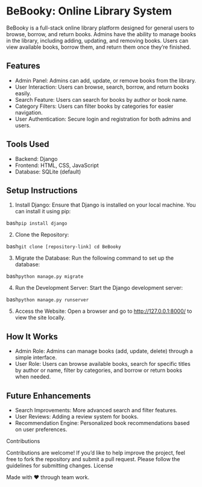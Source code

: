 # BeBooky: Online Library System

BeBooky is a full-stack online library platform designed for general users to browse, borrow, and return books. Admins have the ability to manage books in the library, including adding, updating, and removing books. Users can view available books, borrow them, and return them once they’re finished.
## Features

  * Admin Panel: Admins can add, update, or remove books from the library.
  * User Interaction: Users can browse, search, borrow, and return books easily.
  * Search Feature: Users can search for books by author or book name.
  * Category Filters: Users can filter books by categories for easier navigation.
  * User Authentication: Secure login and registration for both admins and users.

## Tools Used

  * Backend: Django
  * Frontend: HTML, CSS, JavaScript
  * Database: SQLite (default)

## Setup Instructions

  1. Install Django: Ensure that Django is installed on your local machine. You can install it using pip:

bash```pip install django```

  2. Clone the Repository:

bash```git clone [repository-link]
cd BeBooky```

  3. Migrate the Database:
    Run the following command to set up the database:

bash```python manage.py migrate```

  4. Run the Development Server:
    Start the Django development server:

bash```python manage.py runserver```
  
  5. Access the Website:
    Open a browser and go to http://127.0.0.1:8000/ to view the site locally.

## How It Works

  * Admin Role: Admins can manage books (add, update, delete) through a simple interface.
  * User Role: Users can browse available books, search for specific titles by author or name, filter by categories, and borrow or return books when needed.

## Future Enhancements

  * Search Improvements: More advanced search and filter features.
  * User Reviews: Adding a review system for books.
  * Recommendation Engine: Personalized book recommendations based on user preferences.

Contributions

Contributions are welcome! If you’d like to help improve the project, feel free to fork the repository and submit a pull request. Please follow the guidelines for submitting changes.
License

Made with ❤️ through team work.
